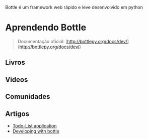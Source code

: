 Bottle é um framework web rápido e leve desenvolvido em python

# Aprendendo Bottle

> Documentação oficial: [http://bottlepy.org/docs/dev/] (http://bottlepy.org/docs/dev/)

## Livros

## Videos

## Comunidades

## Artigos

* [Todo-List application](http://bottlepy.org/docs/dev/tutorial_app.html/)
* [Developing with bottle](http://www.realpython.com/blog/python/developing-with-bottle-part-1/#.UreMPXmJAvo/)
